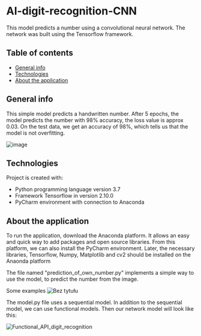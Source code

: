 # AI-digit-recognition-CNN
This model predicts a number using a convolutional neural network.
The network was built using the Tensorflow framework.

## Table of contents
* [General info](#general-info)
* [Technologies](#technologies)
* [About the application](#about)

## General info
This simple model predicts a handwritten number. After 5 epochs, the model predicts the number with 98% accuracy, the loss value is approx 0.03.
On the test data, we get an accuracy of 98%, which tells us that the model is not overfitting.

![image](https://user-images.githubusercontent.com/83333798/137344235-4486105a-08cb-4ab2-86cf-76aea23ae69c.png)

## Technologies
Project is created with:
* Python programming language version 3.7
* Framework Tensorflow in version 2.10.0
* PyCharm environment with connection to Anaconda
	
## About the application
To run the application, download the Anaconda platform. It allows an easy and quick way to add packages and open source libraries. From this platform, we can also install the PyCharm environment. Later, the necessary libraries, Tensorflow, Numpy, Matplotlib and cv2 should be installed on the Anaonda platform

The file named "prediction_of_own_number.py" implements a simple way to use the model,
to predict the number from the image.

Some examples
![Bez tytułu](https://user-images.githubusercontent.com/83333798/137346272-3bbdcc07-033a-4b59-8f8a-d2eddcd64120.png)

The model.py file uses a sequential model. In addition to the sequential model, we can use functional models. 
Then our network model will look like this: 

![Functional_API_digit_recognition](https://user-images.githubusercontent.com/83333798/141284204-c5e38570-31be-4fa8-983e-206dadf502dc.png)
